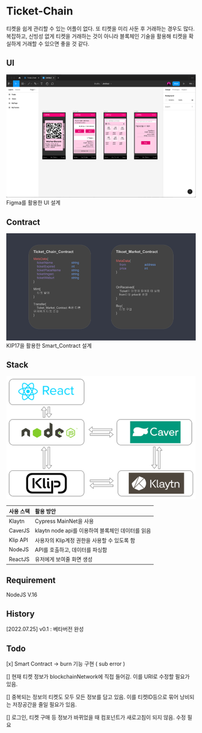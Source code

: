 # Ticket-Chain

티켓을 쉽게 관리할 수 있는 어플이 없다. 또 티켓을 미리 사둔 후 거래하는 경우도 많다. 복잡하고, 신빙성 없게 티켓을 거래하는 것이 아니라 블록체인 기술을 활용해 티켓을 확실하게 거래할 수 있으면 좋을 것 같다.

## UI

![](./doc/UI%3AUX.png)
Figma를 활용한 UI 설계

## Contract

![](./doc/Smart_Contract.png)
KIP17을 활용한 Smart_Contract 설계

## Stack

![](./doc/TicketChainFlowChart.png)

| 사용 스택 | 활용 방안                                         |
| :-------- | :------------------------------------------------ |
| Klaytn    | Cypress MainNet을 사용                            |
| CaverJS   | klaytn node api를 이용하여 블록체인 데이터를 읽음 |
| Klip API  | 사용자의 Klip계정 권한을 사용할 수 있도록 함      |
| NodeJS    | API를 호출하고, 데이터를 파싱함                   |
| ReactJS   | 유저에게 보여줄 화면 생성                         |

## Requirement

NodeJS V.16

## History

[2022.07.25] v0.1 : 베타버전 완성

## Todo

[x] Smart Contract -> burn 기능 구현 ( sub error )

[] 현재 티켓 정보가 blockchainNetwork에 직접 들어감. 이를 URI로 수정할 필요가 있음.

[] 중복되는 정보의 티켓도 모두 모든 정보를 담고 있음. 이를 티켓ID등으로 묶어 낭비되는 저장공간을 줄일 필요가 있음.

[] 로그인, 티켓 구매 등 정보가 바뀌었을 때 컴포넌트가 새로고침이 되지 않음. 수정 필요
